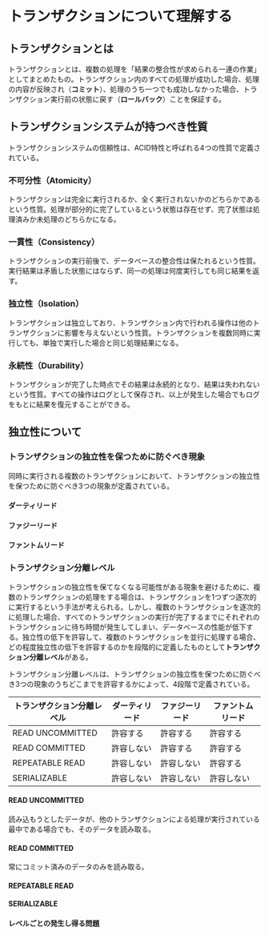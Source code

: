 # トランザクションについて理解する

## トランザクションとは

トランザクションとは、複数の処理を「結果の整合性が求められる一連の作業」としてまとめたもの。トランザクション内のすべての処理が成功した場合、処理の内容が反映され（**コミット**）、処理のうち一つでも成功しなかった場合、トランザクション実行前の状態に戻す（**ロールバック**）ことを保証する。

## トランザクションシステムが持つべき性質

トランザクションシステムの信頼性は、ACID特性と呼ばれる4つの性質で定義されている。

### 不可分性（Atomicity）

トランザクションは完全に実行されるか、全く実行されないかのどちらかであるという性質。処理が部分的に完了しているという状態は存在せず、完了状態は処理済みか未処理のどちらかになる。

### 一貫性（Consistency）

トランザクションの実行前後で、データベースの整合性は保たれるという性質。実行結果は矛盾した状態にはならず、同一の処理は何度実行しても同じ結果を返す。

### 独立性（Isolation）

トランザクションは独立しており、トランザクション内で行われる操作は他のトランザクションに影響を与えないという性質。トランザクションを複数同時に実行しても、単独で実行した場合と同じ処理結果になる。

### 永続性（Durability）

トランザクションが完了した時点でその結果は永続的となり、結果は失われないという性質。すべての操作はログとして保存され、以上が発生した場合でもログをもとに結果を復元することができる。

## 独立性について

### トランザクションの独立性を保つために防ぐべき現象

同時に実行される複数のトランザクションにおいて、トランザクションの独立性を保つために防ぐべき3つの現象が定義されている。

#### ダーティリード

#### ファジーリード

#### ファントムリード

### トランザクション分離レベル

トランザクションの独立性を保てなくなる可能性がある現象を避けるために、複数のトランザクションの処理をする場合は、トランザクションを1つずつ逐次的に実行するという手法が考えられる。しかし、複数のトランザクションを逐次的に処理した場合、すべてのトランザクションの実行が完了するまでにそれぞれのトランザクションに待ち時間が発生してしまい、データベースの性能が低下する。独立性の低下を許容して、複数のトランザクションを並行に処理する場合、どの程度独立性の低下を許容するのかを段階的に定義したものとして**トランザクション分離レベル**がある。

トランザクション分離レベルは、トランザクションの独立性を保つために防ぐべき3つの現象のうちどこまでを許容するかによって、4段階で定義されている。

| トランザクション分離レベル | ダーティリード | ファジーリード | ファントムリード |
| - | - | - | - |
| READ UNCOMMITTED | 許容する | 許容する | 許容する |
| READ COMMITTED | 許容しない | 許容する | 許容する |
| REPEATABLE READ | 許容しない | 許容しない | 許容する |
| SERIALIZABLE | 許容しない | 許容しない | 許容しない |

#### READ UNCOMMITTED

読み込もうとしたデータが、他のトランザクションによる処理が実行されている最中である場合でも、そのデータを読み取る。

#### READ COMMITTED

常にコミット済みのデータのみを読み取る。

#### REPEATABLE READ

#### SERIALIZABLE

#### レベルごとの発生し得る問題
